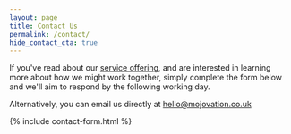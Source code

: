 ```yaml
---
layout: page
title: Contact Us
permalink: /contact/
hide_contact_cta: true
---
```


If you've read about our [service offering](/about), and are interested in learning more about how we might work together, simply complete the form below and we'll aim to respond by the following working day.

Alternatively, you can email us directly at <a href="mailto:hello@mojovation.co.uk">hello@mojovation.co.uk</a>

{% include contact-form.html %}